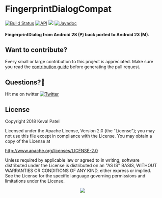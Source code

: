 # FingerprintDialogCompat

[![Build Status](https://travis-ci.org/kevalpatel2106/FingerprintDialogCompat.svg?branch=master)](https://travis-ci.org/kevalpatel2106/FingerprintDialogCompat) [![API](https://img.shields.io/badge/API-14%2B-orange.svg?style=flat)](https://android-arsenal.com/api?level=14)  <a href="https://www.paypal.me/kevalpatel2106"> <img src="https://img.shields.io/badge/paypal-donate-yellow.svg" /></a> [![Javadoc](https://img.shields.io/badge/JavaDoc-master-brightgreen.svg?style=orange)](http://kevalpatel2106.com/FingerprintDialogCompat/)

#### FingerprintDialog from Android 28 (P) back ported to Android 23 (M).

## Want to contribute?
Every small or large contribution to this project is appreciated. Make sure you read the [contribution guide](/.github/CONTRIBUTING.md) before generating the pull request.

## Questions?🤔
Hit me on twitter [![Twitter](https://img.shields.io/badge/Twitter-@kevalpatel2106-blue.svg?style=flat)](https://twitter.com/kevalpatel2106)

## License
Copyright 2018 Keval Patel

Licensed under the Apache License, Version 2.0 (the "License"); you may not use this file except in compliance with the License. You may obtain a copy of the License at

http://www.apache.org/licenses/LICENSE-2.0

Unless required by applicable law or agreed to in writing, software distributed under the License is distributed on an "AS IS" BASIS, WITHOUT WARRANTIES OR CONDITIONS OF ANY KIND, either express or implied. See the License for the specific language governing permissions and limitations under the License.

<div align="center">
<img src="https://cloud.githubusercontent.com/assets/370176/26526332/03bb8ac2-432c-11e7-89aa-da3cd1c0e9cb.png">
</div>